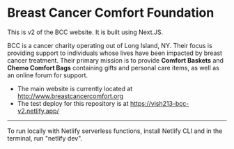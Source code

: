 # Breast Cancer Comfort Foundation

This is v2 of the BCC website. It is built using Next.JS.

BCC is a cancer charity operating out of Long Island, NY. Their focus is providing support to individuals whose lives have been impacted by breast cancer treatment. Their primary mission is to provide __Comfort Baskets__ and __Chemo Comfort Bags__ containing gifts and personal care items, as well as an online forum for support.

- The main website is currently located at http://www.breastcancercomfort.org
- The test deploy for this repository is at https://vish213-bcc-v2.netlify.app/

---

To run locally with Netlify serverless functions, install Netlify CLI and in the terminal, run "netlify dev".